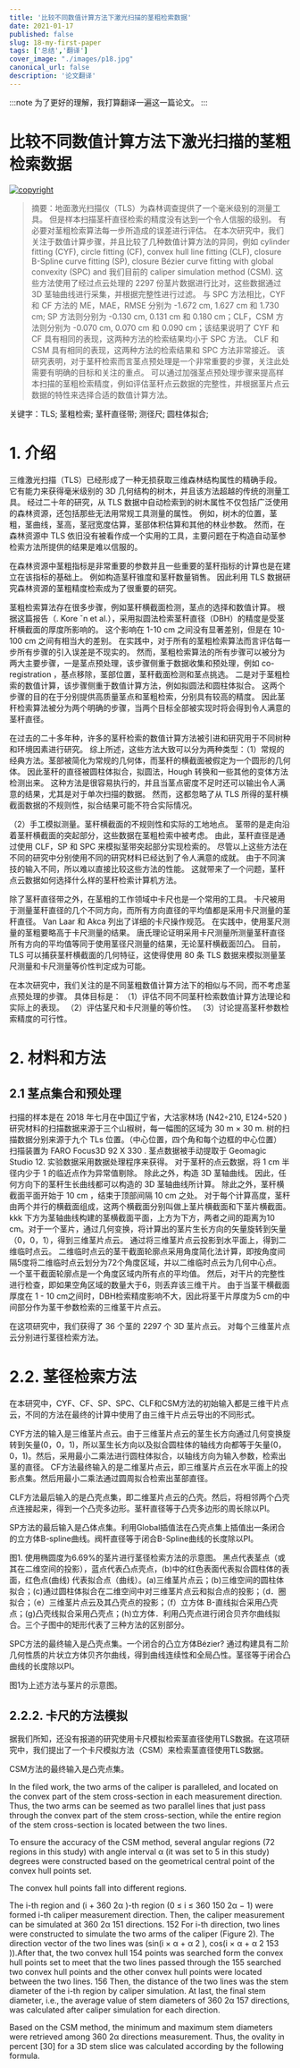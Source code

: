 ```yaml
---
title: '比较不同数值计算方法下激光扫描的茎粗检索数据'
date: 2021-01-17
published: false
slug: 18-my-first-paper
tags: ['总结','翻译']
cover_image: "./images/p18.jpg"
canonical_url: false
description: '论文翻译'
---
```


:::note
为了更好的理解，我打算翻译一遍这一篇论文。
:::

# 比较不同数值计算方法下激光扫描的茎粗检索数据

<a href="License: CC BY-SA 4.0"><img src="https://img.shields.io/github/license/weijiew/codestep?color=265ca2&labelColor=212c42)](http://creativecommons.org/licenses/by-sa/4.0/" alt="copyright"/></a>

> 摘要：地面激光扫描仪（TLS）为森林调查提供了一个毫米级别的测量工具。
> 但是样本扫描茎杆直径检索的精度没有达到一个令人信服的级别。
> 有必要对茎粗检索算法每一步所造成的误差进行评估。
> 在本次研究中，我们关注于数值计算步骤，并且比较了几种数值计算方法的异同，例如 cylinder fitting (CYF), circle fitting (CF), convex hull line fitting (CLF), closure B-Spline curve fitting (SP), closure Bézier curve fitting with global convexity (SPC) and 我们目前的 caliper simulation method (CSM). 
> 这些方法使用了经过点云处理的 2297 份茎片数据进行比对，这些数据通过 3D 茎轴曲线进行采集，并根据完整性进行过滤。
> 与 SPC 方法相比，CYF 和 CF 方法的 ME，MAE，RMSE 分别为 -1.672 cm, 1.627 cm 和 1.730 cm; SP 方法则分别为 -0.130 cm, 0.131 cm 和 0.180 cm；CLF，CSM 方法则分别为 -0.070 cm, 0.070 cm 和 0.090 cm；该结果说明了 CYF 和 CF 具有相同的表现，这两种方法的检索结果均小于 SPC 方法。
> CLF 和 CSM 具有相同的表现，这两种方法的检索结果和 SPC 方法非常接近。
> 该研究表明，对于茎秆检索而言茎点预处理是一个非常重要的步骤，关注此处需要有明确的目标和关注的重点。
> 可以通过加强茎点预处理步骤来提高样本扫描的茎粗检索精度，例如评估茎秆点云数据的完整性，并根据茎片点云数据的特性来选择合适的数值计算方法。
  
  关键字：TLS; 茎粗检索; 茎秆直径带; 测径尺; 圆柱体拟合;

# 1. 介绍

三维激光扫描（TLS）已经形成了一种无损获取三维森林结构属性的精确手段。
它有能力来获得毫米级别的 3D 几何结构的树木，并且该方法超越的传统的测量工具。
经过二十年的研究，从 TLS 数据中自动检索到的树木属性不仅包括广泛使用的森林资源，还包括那些无法用常规工具测量的属性。
例如，树木的位置，茎粗，茎曲线，茎高，茎冠宽度估算，茎部体积估算和其他的林业参数。
然而，在森林资源中 TLS 依旧没有被看作成一个实用的工具，主要问题在于构造自动茎参检索方法所提供的结果是难以信服的。

在森林资源中茎粗指标是非常重要的参数并且一些重要的茎秆指标的计算也是在建立在该指标的基础上。
例如构造茎秆锥度和茎秆数量销售。
因此利用 TLS 数据研究森林资源的茎粗精度检索成为了很重要的研究。

茎粗检索算法存在很多步骤，例如茎秆横截面检测，茎点的选择和数值计算。
根据这篇报告（. Kore ˇn et al.），采用拟圆法检索茎秆直径（DBH）的精度是受茎秆横截面的厚度所影响的。
这个影响在 1-10 cm 之间没有显著差别，但是在 10-100 cm 之间有相当大的差别。
在实践中，对于所有的茎粗检索算法而言评估每一步所有步骤的引入误差是不现实的。
然而，茎粗检索算法的所有步骤可以被分为两大主要步骤，一是茎点预处理，该步骤侧重于数据收集和预处理，例如 co-registration ，基点移除，茎部位置，茎秆截面检测和茎点挑选。
二是对于茎粗检索的数值计算，该步骤侧重于数值计算方法，例如拟圆法和圆柱体拟合。
这两个步骤的目的在于分别提供高质量茎点和茎粗检索，分别具有较高的精度。
因此茎秆检索算法被分为两个明确的步骤，当两个目标全部被实现时将会得到令人满意的茎秆直径。

在过去的二十多年种，许多的茎秆检索的数值计算方法被引进和研究用于不同树种和环境因素进行研究。
综上所述，这些方法大致可以分为两种类型：（1）常规的经典方法。茎部被简化为常规的几何体，而茎秆的横截面被假定为一个圆形的几何体。
因此茎秆的直径被圆柱体拟合，拟圆法，Hough 转换和一些其他的变体方法检测出来。
这种方法是很容易执行的，并且当茎点密度不足时还可以输出令人满意的结果，尤其是对于单次扫描的数据。
然而，这都忽略了从 TLS 所得的茎秆横截面数据的不规则性，拟合结果可能不符合实际情况。

（2）手工模拟测量。茎秆横截面的不规则性和实际的工地地点。
茎带的是走向沿着茎秆横截面的突起部分，这些数据在茎粗检索中被考虑。
由此，茎秆直径是通过使用 CLF，SP 和 SPC 来模拟茎带突起部分实现检索的。
尽管以上这些方法在不同的研究中分别使用不同的研究材料已经达到了令人满意的成就。
由于不同演技的输入不同，所以难以直接比较这些方法的性能。
这就带来了一个问题，茎秆点云数据如何选择什么样的茎秆检索计算机方法。

除了茎秆直径带之外，在茎粗的工作领域中卡尺也是一个常用的工具。
卡尺被用于测量茎秆直径的几个不同方向，而所有方向直径的平均值都是采用卡尺测量的茎秆直径。
Van Laar 和 Akca 列出了详细的卡尺操作规范。
在实践中，使用茎尺测量的茎粗要略高于卡尺测量的结果。
唐氏理论证明采用卡尺测量所测量茎秆直径所有方向的平均值等同于使用茎径尺测量的结果，无论茎秆横截面凹凸。
目前，TLS 可以捕获茎秆横截面的几何特征，这使得使用 80 条 TLS 数据来模拟测量茎尺测量和卡尺测量等价性判定成为可能。

在本次研究中，我们关注的是不同茎粗数值计算方法下的相似与不同，而不考虑茎点预处理的步骤。
具体目标是：
（1）评估不同不同茎秆检索数值计算方法理论和实际上的表现。
（2）评估茎尺和卡尺测量的等价性。
（3）讨论提高茎秆参数检索精度的可行性。

# 2. 材料和方法

## 2.1 茎点集合和预处理 

扫描的样本是在 2018 年七月在中国辽宁省，大沽家林场 (N42◦210, E124◦520 ) 
研究材料的扫描数据来源于三个山椒树，每一幅图的区域为 30 m × 30 m.
树的扫描数据分别来源于九个 TLs 位置。（中心位置，四个角和每个边框的中心位置）
扫描装置为 FARO Focus3D 92 X 330 . 
茎点数据被手动提取于 Geomagic Studio 12.
实验数据采用数据处理程序来获得。
对于茎秆的点云数据，将 1 cm 半径内少于 1 的临近点作为异常值剔除。
除此之外，构造 3D 茎轴曲线。
因此，任何方向下的茎秆生长曲线都可以构造的 3D 茎轴曲线所计算。
除此之外，茎秆横截面平面开始于 10 cm ，结束于顶部间隔 10 cm 之处。
对于每个计算高度，茎秆由两个并行的横截面组成，这两个横截面分别叫做上茎片横截面和下茎片横截面。kkk
下方为茎轴曲线构建的茎横截面平面，上方为下方，两者之间的距离为10 cm。对于一个茎片，通过几何变换，将计算出的茎片生长方向的矢量旋转到矢量（0，0，1），得到三维茎片点云。
通过将三维茎片点云投影到水平面上，得到二维临时点云。
二维临时点云的茎干截面轮廓点采用角度简化法计算，即按角度间隔5度将二维临时点云划分为72个角度区域，并以二维临时点云为几何中心点。
一个茎干截面轮廓点是一个角度区域内所有点的平均值。
然后，对干片的完整性进行检查，即如果空角区域的数量大于6，则丢弃该三维干片。
由于当茎干横截面厚度在 1 - 10 cm之间时，DBH检索精度影响不大，因此将茎干片厚度为5 cm的中间部分作为茎干参数检索的三维茎干片点云。

在这项研究中，我们获得了 36 个茎的 2297 个 3D 茎片点云。 对每个三维茎片点云分别进行茎径检索方法。

# 2.2. 茎径检索方法

在本研究中，CYF、CF、SP、SPC、CLF和CSM方法的初始输入都是三维干片点云，不同的方法在最终的计算中使用了由三维干片点云导出的不同形式。

CYF方法的输入是三维茎片点云。由于三维茎片点云的茎生长方向通过几何变换旋转到矢量(0，0，1)，所以茎生长方向以及拟合圆柱体的轴线方向都等于矢量(0，0，1)。然后，采用最小二乘法进行圆柱体拟合，以轴线方向为输入参数，检索出茎的直径。
CF方法最终输入的是二维茎片点云，即三维茎片点云在水平面上的投影点集。然后用最小二乘法通过圆周拟合检索出茎部直径。

CLF方法最后输入的是凸壳点集，即二维茎片点云的凸壳。然后，将相邻两个凸壳点连接起来，得到一个凸壳多边形。茎秆直径等于凸壳多边形的周长除以PI。

SP方法的最后输入是凸体点集。利用Global插值法在凸壳点集上插值出一条闭合的立方体B-spline曲线。阀杆直径等于闭合B-Spline曲线的长度除以PI。

图1. 使用椭圆度为6.69%的茎片进行茎径检索方法的示意图。 黑点代表茎点（或其在二维空间的投影），蓝点代表凸点壳点，(b)中的红色表面代表拟合圆柱体的表面，红色点(曲线) 代表拟合点（曲线）。(a)三维茎片点云；(b)三维空间的圆柱体拟合；(c)通过圆柱体拟合在二维空间中对三维茎片点云和拟合点的投影；（d．圈拟合；（e）三维茎片点云及其凸壳点的投影；（f）立方体 B-直线拟合采用凸壳点；(g)凸壳线拟合采用凸壳点；(h)立方体．利用凸壳点进行闭合贝齐尔曲线拟合。三个子图中的矩形代表了三种方法的区别部分。

SPC方法的最终输入是凸壳点集。一个闭合的凸立方体Bézier? 通过构建具有二阶几何性质的片状立方体贝齐尔曲线，得到曲线连续性和全局凸性。茎径等于闭合凸曲线的长度除以PI。

图1为上述方法与茎片的示意图。


## 2.2.2. 卡尺的方法模拟

据我们所知，还没有报道的研究使用卡尺模拟检索茎直径使用TLS数据。在这项研究中，我们提出了一个卡尺模拟方法（CSM）来检索茎直径使用TLS数据。

CSM方法的最终输入是凸壳点集。

In the filed work, the two arms of the caliper is paralleled, and located on the convex part of the stem cross-section in each measurement direction. 
Thus, the two arms can be seemed as two parallel lines that just pass through the convex part of the stem cross-section, while the entire region of the stem cross-section is located between the two lines. 

To ensure the accuracy of the CSM method, several angular regions (72 regions in this study) with angle interval α (it was set to 5 in this study) degrees were constructed based on the geometrical central point of the convex hull points set. 

The convex hull points fall into different regions. 

The i-th region and (i + 360
2α
)-th region (0 ≤ i ≤ 360
150 2α − 1) were formed
i-th caliper measurement direction. Then, the caliper measurement can be simulated at 360
2α
151 directions.
152 For i-th direction, two lines were constructed to simulate the two arms of the caliper (Figure 2). The
direction vector of the two lines was (sin(i × α + α
2
), cos(i × α + α
2
153 )).After that, the two convex hull
154 points was searched form the convex hull points set to meet that the two lines passed through the
155 searched two convex hull points and the other convex hull points were located between the two lines.
156 Then, the distance of the two lines was the stem diameter of the i-th region by caliper simulation. At
last, the final stem diameter, i.e., the average value of stem diameters of 360
2α
157 directions, was calculated
after caliper simulation for each direction.


Based on the CSM method, the minimum and maximum stem diameters were retrieved among
360
2α
directions measurement. Thus, the ovality in percent [30] for a 3D stem slice was calculated
according by the following formula.